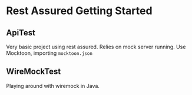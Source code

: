 # Rest Assured Getting Started

## ApiTest
Very basic project using rest assured.  Relies on mock server running.  Use Mocktoon, importing `mocktoon.json`

## WireMockTest

Playing around with wiremock in Java.


